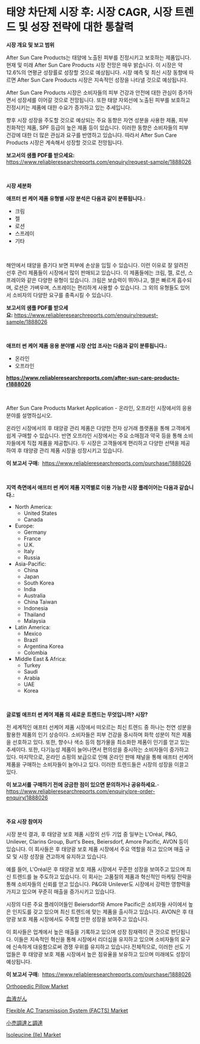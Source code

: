 <p><h1>태양 차단제 시장 후: 시장 CAGR, 시장 트렌드 및 성장 전략에 대한 통찰력</h1></p><p><strong>시장 개요 및 보고 범위</strong></p>
<p><p>After Sun Care Products는 태양에 노출된 피부를 진정시키고 보호하는 제품입니다. 현재 및 미래 After Sun Care Products 시장 전망은 매우 밝습니다. 이 시장은 약 12.6%의 연평균 성장률로 성장할 것으로 예상됩니다. 시장 예측 및 최신 시장 동향에 따르면 After Sun Care Products 시장은 지속적인 성장을 나타낼 것으로 예상됩니다.</p><p>After Sun Care Products 시장은 소비자들의 피부 건강과 안전에 대한 관심이 증가하면서 성장세를 이어갈 것으로 전망됩니다. 또한 태양 자외선에 노출된 피부를 보호하고 진정시키는 제품에 대한 수요가 증가하고 있는 추세입니다.</p><p>향후 시장 성장을 주도할 것으로 예상되는 주요 동향은 자연 성분을 사용한 제품, 피부 친화적인 제품, SPF 등급이 높은 제품 등이 있습니다. 이러한 동향은 소비자들의 피부 건강에 대한 더 많은 관심과 요구를 반영하고 있습니다. 따라서 After Sun Care Products 시장은 계속해서 성장할 것으로 전망됩니다.</p></p>
<p><strong>보고서의 샘플 PDF를 받으세요:</strong> <a href="https://www.reliableresearchreports.com/enquiry/request-sample/1888026">https://www.reliableresearchreports.com/enquiry/request-sample/1888026</a></p>
<p>&nbsp;</p>
<p><strong>시장 세분화</strong></p>
<p><strong>애프터 썬 케어 제품 유형별 시장 분석은 다음과 같이 분류됩니다.:</strong></p>
<p><ul><li>크림</li><li>젤</li><li>로션</li><li>스프레이</li><li>기타</li></ul></p>
<p>&nbsp;</p>
<p><p>해안에서 태양을 즐기다 보면 피부에 손상을 입힐 수 있습니다. 이런 이유로 잘 알려진 선후 관리 제품들이 시장에서 많이 판매되고 있습니다. 이 제품들에는 크림, 젤, 로션, 스프레이와 같은 다양한 유형이 있습니다. 크림은 보습력이 뛰어나고, 젤은 빠르게 흡수되며, 로션은 가벼우며, 스프레이는 편리하게 사용할 수 있습니다. 그 외의 유형들도 있어서 소비자의 다양한 요구를 충족시킬 수 있습니다.</p></p>
<p><strong>보고서의 샘플 PDF를 받으세요:</strong>&nbsp;<a href="https://www.reliableresearchreports.com/enquiry/request-sample/1888026">https://www.reliableresearchreports.com/enquiry/request-sample/1888026</a></p>
<p>&nbsp;</p>
<p><strong> 애프터 썬 케어 제품 응용 분야별 시장 산업 조사는 다음과 같이 분류됩니다.:</strong></p>
<p><ul><li>온라인</li><li>오프라인</li></ul></p>
<p><strong><a href="https://www.reliableresearchreports.com/after-sun-care-products-r1888026">https://www.reliableresearchreports.com/after-sun-care-products-r1888026</a></strong></p>
<p>&nbsp;</p>
<p><p>After Sun Care Products Market Application - 온라인, 오프라인 시장에서의 응용 분야를 설명하십시오.</p><p>온라인 시장에서의 후 태양광 관리 제품은 다양한 전자 상거래 플랫폼을 통해 고객에게 쉽게 구매할 수 있습니다. 반면 오프라인 시장에서는 주요 소매점과 약국 등을 통해 소비자들에게 직접 제품을 제공합니다. 두 시장은 고객들에게 편리하고 다양한 선택을 제공하여 후 태양광 관리 제품 시장을 성장시키고 있습니다.</p></p>
<p><strong>이 보고서 구매:</strong>&nbsp; <a href="https://www.reliableresearchreports.com/purchase/1888026">https://www.reliableresearchreports.com/purchase/1888026</a></p>
<p>&nbsp;</p>
<p><strong>지역 측면에서 애프터 썬 케어 제품 지역별로 이용 가능한 시장 플레이어는 다음과 같습니다.:</strong></p>
<p><ul>
    <li>
        North America:
        <ul>
            <li>United States</li>
            <li>Canada</li>
        </ul>
    </li>
    <li>
        Europe:
        <ul>
            <li>Germany</li>
            <li>France</li>
            <li>U.K.</li>
            <li>Italy</li>
            <li>Russia</li>
        </ul>
    </li>
    <li>
        Asia-Pacific:
        <ul>
            <li>China</li>
            <li>Japan</li>
            <li>South Korea</li>
            <li>India</li>
            <li>Australia</li>
            <li>China Taiwan</li>
            <li>Indonesia</li>
            <li>Thailand</li>
            <li>Malaysia</li>
        </ul>
    </li>
    <li>
        Latin America:
        <ul>
            <li>Mexico</li>
            <li>Brazil</li>
            <li>Argentina Korea</li>
            <li>Colombia</li>
        </ul>
    </li>
    <li>
        Middle East & Africa:
        <ul>
            <li>Turkey</li>
            <li>Saudi</li>
            <li>Arabia</li>
            <li>UAE</li>
            <li>Korea</li>
        </ul>
    </li>
    </ul></p>
<p>&nbsp;</p>
<p><strong>글로벌 애프터 썬 케어 제품 의 새로운 트렌드는 무엇입니까? 시장?</strong></p>
<p><p>전 세계적인 애프터 선케어 제품 시장에서 떠오르는 최신 트렌드 중 하나는 천연 성분을 활용한 제품의 인기 상승이다. 소비자들은 피부 건강을 중시하며 화학 성분이 적은 제품을 선호하고 있다. 또한, 향수나 색소 등의 첨가물을 최소화한 제품이 인기를 얻고 있는 추세이다. 또한, 다기능성 제품이 늘어나면서 편의성을 중시하는 소비자들이 증가하고 있다. 마지막으로, 온라인 쇼핑의 보급으로 인해 온라인 판매 채널을 통해 애프터 선케어 제품을 구매하는 소비자들이 늘어나고 있다. 이러한 트렌드들은 시장의 성장을 이끌고 있다.</p></p>
<p><strong>이 보고서를 구매하기 전에 궁금한 점이 있으면 문의하거나 공유하세요.</strong>- <a href="https://www.reliableresearchreports.com/enquiry/pre-order-enquiry/1888026">https://www.reliableresearchreports.com/enquiry/pre-order-enquiry/1888026</a></p>
<p>&nbsp;</p>
<p><strong>주요 시장 참여자</strong></p>
<p><p>시장 분석 결과, 후 태양광 보호 제품 시장의 선두 기업 중 일부는 L'Oréal, P&G, Unilever, Clarins Group, Burt's Bees, Beiersdorf, Amore Pacific, AVON 등이 있습니다. 이 회사들은 후 태양광 보호 제품 시장에서 주요 역할을 하고 있으며 매출 규모 및 시장 성장을 견고하게 유지하고 있습니다.</p><p>예를 들어, L'Oréal은 후 태양광 보호 제품 시장에서 꾸준한 성장을 보여주고 있으며 최신 트렌드를 늘 주도하고 있습니다. 이 회사는 고품질의 제품과 혁신적인 마케팅 전략을 통해 소비자들의 신뢰를 얻고 있습니다. P&G와 Unilever도 시장에서 강력한 영향력을 가지고 있으며 꾸준히 매출을 증가시키고 있습니다.</p><p>시장의 다른 주요 플레이어들인 Beiersdorf와 Amore Pacific은 소비자들 사이에서 높은 인지도를 갖고 있으며 최신 트렌드에 맞는 제품을 출시하고 있습니다. AVON은 후 태양광 보호 제품 시장에서도 주목할 만한 성장을 보여주고 있습니다.</p><p>이 회사들은 업계에서 높은 매출을 기록하고 있으며 성장 잠재력이 큰 것으로 판단됩니다. 이들은 지속적인 혁신을 통해 시장에서 리더십을 유지하고 있으며 소비자들의 요구에 신속하게 대응함으로써 경쟁 우위를 유지하고 있습니다.전체적으로, 이러한 선도 기업들은 후 태양광 보호 제품 시장에서 높은 점유율을 보유하고 있으며 미래에도 성장이 예상됩니다.</p></p>
<p><strong>이 보고서 구매:</strong>&nbsp;&nbsp;<a href="https://www.reliableresearchreports.com/purchase/1888026">https://www.reliableresearchreports.com/purchase/1888026</a></p>
<p><p><a href="https://github.com/luckyshygirl/Market-Research-Report-List-4/blob/main/orthopedic-pillow-market.md">Orthopedic Pillow Market</a></p><p><a href="https://github.com/deonnorth8/Market-Research-Report-List-1/blob/main/458539448108.md">血液がん</a></p><p><a href="https://issuu.com/reportprime-2/docs/flexible-ac-transmission-system-facts-market-size-">Flexible AC Transmission System (FACTS) Market</a></p><p><a href="https://github.com/Sophiaard2003/Market-Research-Report-List-1/blob/main/953862048107.md">小売調達と調達</a></p><p><a href="https://issuu.com/reportprime-2/docs/isoleucine-ile-market-size-2030.pptx">Isoleucine (Ile) Market</a></p></p>